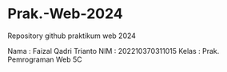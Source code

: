 # Prak.-Web-2024
Repository github praktikum web 2024

Nama   : Faizal Qadri Trianto
NIM    : 202210370311015
Kelas  : Prak. Pemrograman Web 5C

